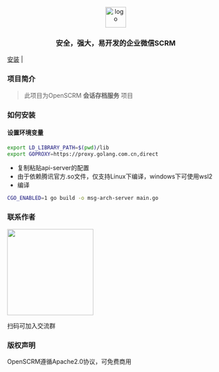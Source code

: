 <p style="text-align: center">
  <img alt="logo" height="48" src="https://openscrm.oss-cn-hangzhou.aliyuncs.com/public/openscrm_logo.svg">
</p>

<h3 style="text-align: center">
安全，强大，易开发的企业微信SCRM
</h3>

[安装](#如何安装) |

### 项目简介

> 此项目为OpenSCRM **会话存档服务** 项目

### 如何安装
#### 设置环境变量
```bash
export LD_LIBRARY_PATH=$(pwd)/lib
export GOPROXY=https://proxy.golang.com.cn,direct
```
- 复制粘贴api-server的配置
- 由于依赖腾讯官方.so文件，仅支持Linux下编译，windows下可使用wsl2
- 编译
```bash
CGO_ENABLED=1 go build -o msg-arch-server main.go
```

### 联系作者

<img src="https://openscrm.oss-cn-hangzhou.aliyuncs.com/public/screenshots/qrcode.png" width="200" />

扫码可加入交流群

### 版权声明

OpenSCRM遵循Apache2.0协议，可免费商用
